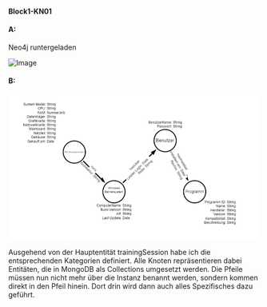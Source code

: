 #### Block1-KN01

#### A:

Neo4j runtergeladen

![Image](https://github.com/user-attachments/assets/7358897f-4fbe-47e7-9534-c0a135db4104)

#### B:

![Neo4j-LogischesModell-arrowsApp.png](Files/Neo4j-LogischesModell-arrowsApp.png)

Ausgehend von der Hauptentität trainingSession habe ich die entsprechenden Kategorien definiert.
Alle Knoten repräsentieren dabei Entitäten, die in MongoDB als Collections umgesetzt werden.
Die Pfeile müssen nun nicht mehr über die Instanz benannt werden, sondern kommen direkt in den Pfeil hinein.
Dort drin wird dann auch alles Spezifisches dazu geführt. 

